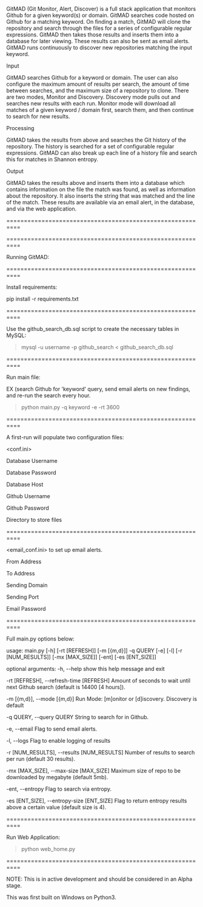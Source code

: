 GitMAD (Git Monitor, Alert, Discover) is a full stack application that monitors Github for a given keyword(s) or domain. GitMAD searches code hosted on Github for a matching keyword. On finding a match, GitMAD will clone the repository and search through the files for a series of configurable regular expressions. GitMAD then takes those results and inserts them into a database for later viewing. These results can also be sent as email alerts. GitMAD runs continuously to discover new repositories matching the input keyword.


Input

GitMAD searches Github for a keyword or domain. The user can also configure the maximum amount of results per search, the amount of time between searches, and the maximum size of a repository to clone. There are two modes, Monitor and Discovery. Discovery mode pulls out and searches new results with each run. Monitor mode will download all matches of a given keyword / domain first, search them, and then continue to search for new results.


Processing

GitMAD takes the results from above and searches the Git history of the repository. The history is searched for a set of configurable regular expressions. GitMAD can also break up each line of a history file and search this for matches in Shannon entropy.


Output

GitMAD takes the results above and inserts them into a database which contains information on the file the match was found, as well as information about the repository. It also inserts the string that was matched and the line of the match. These results are available via an email alert, in the database, and via the web application.

==========================================================

==========================================================

Running GitMAD:

==========================================================

Install requirements:

pip install -r requirements.txt

==========================================================

Use the github_search_db.sql script to create the necessary tables in MySQL:

> mysql -u username -p github_search < github_search_db.sql

==========================================================

Run main file:

EX (search Github for 'keyword' query, send email alerts on new findings, and re-run the search every hour.

>python main.py -q keyword -e -rt 3600 

==========================================================

A first-run will populate two configuration files:

<conf.ini>

Database Username

Database Password

Database Host

Github Username

Github Password

Directory to store files

==========================================================

<email_conf.ini> to set up email alerts.

From Address

To Address

Sending Domain

Sending Port

Email Password


==========================================================



Full main.py options below:

usage: main.py [-h] [-rt [REFRESH]] [-m [{m,d}]] -q QUERY [-e] [-l]
               [-r [NUM_RESULTS]] [-mx [MAX_SIZE]] [-ent] [-es [ENT_SIZE]]

optional arguments:
  -h, --help            show this help message and exit
  
  -rt [REFRESH], --refresh-time [REFRESH]
                        Amount of seconds to wait until next Github search
                        (default is 14400 [4 hours]).
                        
  -m [{m,d}], --mode [{m,d}]
                        Run Mode: [m]onitor or [d]iscovery. Discovery is
                        default
                        
  -q QUERY, --query QUERY
                        String to search for in Github.
                        
  -e, --email           Flag to send email alerts.
  
  -l, --logs            Flag to enable logging of results
  
  -r [NUM_RESULTS], --results [NUM_RESULTS]
                        Number of results to search per run (default 30
                        results).
                        
  -mx [MAX_SIZE], --max-size [MAX_SIZE]
                        Maximum size of repo to be downloaded by megabyte
                        (default 5mb).
                        
  -ent, --entropy       Flag to search via entropy.
  
  -es [ENT_SIZE], --entropy-size [ENT_SIZE]
                        Flag to return entropy results above a certain value
                        (default size is 4).

==========================================================
                        
Run Web Application:

>python web_home.py


==========================================================

NOTE:
This is in active development and should be considered in an Alpha stage.

This was first built on Windows on Python3.

